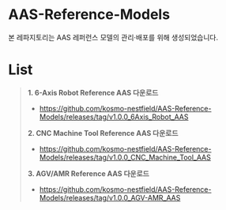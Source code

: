 # AAS-Reference-Models
본 레파지토리는 AAS 레퍼런스 모델의 관리·배포를 위해 생성되었습니다.

# List
>**1. 6-Axis Robot Reference AAS 다운로드**
> - https://github.com/kosmo-nestfield/AAS-Reference-Models/releases/tag/v1.0.0_6Axis_Robot_AAS
>
>**2. CNC Machine Tool Reference AAS 다운로드**
> - https://github.com/kosmo-nestfield/AAS-Reference-Models/releases/tag/v1.0.0_CNC_Machine_Tool_AAS
>
>**3. AGV/AMR Reference AAS 다운로드**
> - https://github.com/kosmo-nestfield/AAS-Reference-Models/releases/tag/v1.0.0_AGV-AMR_AAS
